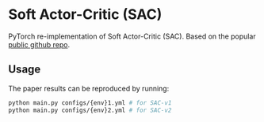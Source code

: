# Soft Actor-Critic (SAC)

PyTorch re-implementation of Soft Actor-Critic (SAC). Based on the popular [public github repo](https://github.com/pranz24/pytorch-soft-actor-critic/tree/d8ba7370e574340e9e0e9dd0276dbd2241ff3fd1).

## Usage
The paper results can be reproduced by running:
```bash
python main.py configs/{env}1.yml # for SAC-v1
python main.py configs/{env}2.yml # for SAC-v2
```
